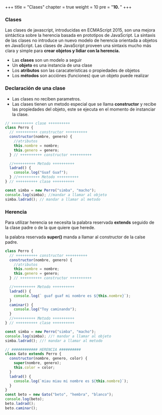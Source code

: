 +++
title = "Clases"
chapter = true
weight = 10
pre = "<b>10. </b>"
+++

### Clases

Las clases de javascript, introducidas en ECMAScript 2015, son una mejora sintáctica sobre la herencia basada en prototipos de JavaScript. La sintaxis de las clases no introduce un nuevo modelo de herencia orientada a objetos en JavaScript. Las clases de JavaScript proveen una sintaxis mucho más clara y simple para **crear objetos y lidiar con la herencia.**

- Las **clases** son un modelo a seguir
- Un **objeto** es una instancia de una clase
- Los **atributos** son las caracateristicas o propiedades de objetos
- Los **métodos** son acciónes (funciones) que un objeto puede realizar

### Declaración de una clase

- Las clases no reciben parametros.
- Las clases tienen un metodo especial que se llama **constructor** y recibe las propiedades del objeto, este se ejecuta en el momento de instanciar la clase.

```javascript
// ++++++++++ clase ++++++++++
class Perro {
  // ++++++++++ constructor ++++++++++
  constructor(nombre, genero) {
    //atributos
    this.nombre = nombre;
    this.genero = genero;
  } // ++++++++++ constructor ++++++++++

  //++++++++++ Metodo ++++++++++
  ladrad() {
    console.log("Guaf Guaf");
  } //++++++++++ Metodo ++++++++++
} // ++++++++++ clase ++++++++++

const simba = new Perro("simba", "macho");
console.log(simba); //mandar a llamar al objeto
simba.ladrad(); // mandar a llamar al metodo
```

### Herencia

Para utilizar herencia se necesita la palabra reservada **extends** seguido de la clase padre o de la que quiere que herede.

la palabra reservada **super()** manda a llamar al constructor de la calse padre.

```javascript
class Perro {
  // ++++++++++ constructor ++++++++++
  constructor(nombre, genero) {
    //atributos
    this.nombre = nombre;
    this.genero = genero;
  } // ++++++++++ constructor ++++++++++

  //++++++++++ Metodo ++++++++++
  ladrad() {
    console.log(` guaf guaf mi nombre es ${this.nombre}`);
  }
  caminar() {
    console.log("Toy caminando");
  }
  //++++++++++ Metodo ++++++++++
} // ++++++++++ clase ++++++++++

const simba = new Perro("simba", "macho");
console.log(simba); //! mandar a llamar al objeto
simba.ladrad(); //! mandar a llamar al metodo

// ############ HERENCIA ##########
class Gato extends Perro {
  constructor(nombre, genero, color) {
    super(nombre, genero);
    this.color = color;
  }
  ladrad() {
    console.log(`miau miau mi nombre es ${this.nombre}`);
  }
}
const beto = new Gato("beto", "hembra", "blanco");
console.log(beto);
beto.ladrad();
beto.caminar();
```
